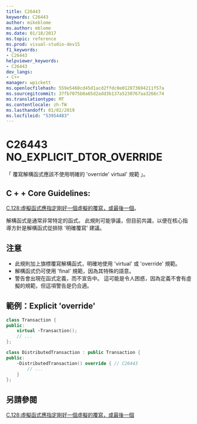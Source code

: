 ```yaml
---
title: C26443
keywords: C26443
author: mikeblome
ms.author: mblome
ms.date: 01/18/2017
ms.topic: reference
ms.prod: visual-studio-dev15
f1_keywords:
- C26443
helpviewer_keywords:
- C26443
dev_langs:
- C++
manager: wpickett
ms.openlocfilehash: 559e5460cd45d1acd2ffdc0e012873694211f57a
ms.sourcegitcommit: 37fb7075b0a65d2add3b137a5230767aa3266c74
ms.translationtype: MT
ms.contentlocale: zh-TW
ms.lasthandoff: 01/02/2019
ms.locfileid: "53954483"
---
```

# <a name="c26443-noexplicitdtoroverride"></a>C26443 NO_EXPLICIT_DTOR_OVERRIDE

「 覆寫解構函式應該不使用明確的 'override' virtual' 規範 」。

## <a name="c-core-guidelines"></a>C + + Core Guidelines:

[C.128:虛擬函式應指定剛好一個虛擬的覆寫，或最後一個](https://github.com/isocpp/CppCoreGuidelines/blob/master/CppCoreGuidelines.md)。

解構函式是通常非常特定的函式。 此規則可能爭議，但目前共識，以便在核心指導方針是解構函式從排除 '明確覆寫' 建議。

## <a name="notes"></a>注意

- 此規則加上旗標覆寫解構函式，明確地使用 'virtual' 或 'override' 規範。
- 解構函式仍可使用 'final' 規範，因為其特殊的語意。
- 警告會出現在函式定義，而不宣告中。 這可能是令人困惑，因為定義不會有虛擬的規範，但這項警告是仍合適。

## <a name="example-explicit-override"></a>範例：Explicit 'override'

```cpp
class Transaction {
public:
    virtual ~Transaction();
    // ...
};

class DistributedTransaction : public Transaction {
public:
    ~DistributedTransaction() override { // C26443
        // ...
    }
};
```

## <a name="see-also"></a>另請參閱

[C.128:虛擬函式應指定剛好一個虛擬的覆寫，或最後一個](https://github.com/isocpp/CppCoreGuidelines/blob/master/CppCoreGuidelines.md)